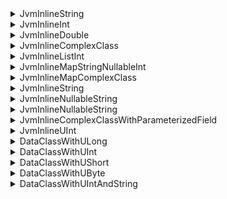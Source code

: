 <details>

<summary>JvmInlineString</summary>

JSON Literal:

```json
"exampleValue"
```

Kotlin Object:

```
JvmInlineString(value=exampleValue)
```

Base Moshi Deserialization Result:

```
Expected BEGIN_OBJECT but was STRING at path $
```

Base Moshi Serialization Result:

```json
{
  "value": "exampleValue"
}
```

Updated Moshi Deserialization Result:

```
JvmInlineString(value=exampleValue)
```

Updated Moshi Serialization Result:

```json
"exampleValue"
```

</details>

<details>

<summary>JvmInlineInt</summary>

JSON Literal:

```json
10
```

Kotlin Object:

```
JvmInlineInt(value=10)
```

Base Moshi Deserialization Result:

```
Expected BEGIN_OBJECT but was NUMBER at path $
```

Base Moshi Serialization Result:

```json
{
  "value": 10
}
```

Updated Moshi Deserialization Result:

```
JvmInlineInt(value=10)
```

Updated Moshi Serialization Result:

```json
10
```

</details>

<details>

<summary>JvmInlineDouble</summary>

JSON Literal:

```json
0.5
```

Kotlin Object:

```
JvmInlineDouble(value=0.5)
```

Base Moshi Deserialization Result:

```
Expected BEGIN_OBJECT but was NUMBER at path $
```

Base Moshi Serialization Result:

```json
{
  "value": 0.5
}
```

Updated Moshi Deserialization Result:

```
JvmInlineDouble(value=0.5)
```

Updated Moshi Serialization Result:

```json
0.5
```

</details>

<details>

<summary>JvmInlineComplexClass</summary>

JSON Literal:

```json
{
  "stringValue": "a string",
  "intValue": 10
}
```

Kotlin Object:

```
JvmInlineComplexClass(value=ExampleNestedClass(stringValue=a string, intValue=10))
```

Base Moshi Deserialization Result:

```
Required value 'value' missing at $
```

Base Moshi Serialization Result:

```json
{
  "value": {
    "stringValue": "a string",
    "intValue": 10
  }
}
```

Updated Moshi Deserialization Result:

```
JvmInlineComplexClass(value=ExampleNestedClass(stringValue=a string, intValue=10))
```

Updated Moshi Serialization Result:

```json
{
  "stringValue": "a string",
  "intValue": 10
}
```

</details>

<details>

<summary>JvmInlineListInt</summary>

JSON Literal:

```json
[
  0,
  2,
  99
]
```

Kotlin Object:

```
JvmInlineListInt(list=[0, 2, 99])
```

Base Moshi Deserialization Result:

```
Expected BEGIN_OBJECT but was BEGIN_ARRAY at path $
```

Base Moshi Serialization Result:

```json
{
  "list": [
    0,
    2,
    99
  ]
}
```

Updated Moshi Deserialization Result:

```
JvmInlineListInt(list=[0, 2, 99])
```

Updated Moshi Serialization Result:

```json
[
  0,
  2,
  99
]
```

</details>

<details>

<summary>JvmInlineMapStringNullableInt</summary>

JSON Literal:

```json
{
  "first": 1,
  "missing": null
}
```

Kotlin Object:

```
JvmInlineMapStringNullableInt(map={first=1, missing=null})
```

Base Moshi Deserialization Result:

```
Required value 'map' missing at $
```

Base Moshi Serialization Result:

```json
{
  "map": {
    "first": 1
  }
}
```

Updated Moshi Deserialization Result:

```
JvmInlineMapStringNullableInt(map={first=1, missing=null})
```

Updated Moshi Serialization Result:

```json
{
  "first": 1
}
```

</details>

<details>

<summary>JvmInlineMapComplexClass</summary>

JSON Literal:

```json
{
  "key": {
    "stringValue": "a string",
    "intValue": 10
  }
}
```

Kotlin Object:

```
JvmInlineMapComplexClass(parameterizedValue={key=JvmInlineComplexClass(value=ExampleNestedClass(stringValue=a string, intValue=10))})
```

Base Moshi Deserialization Result:

```
Required value 'parameterizedValue' missing at $
```

Base Moshi Serialization Result:

```json
{
  "parameterizedValue": {
    "key": {
      "value": {
        "stringValue": "a string",
        "intValue": 10
      }
    }
  }
}
```

Updated Moshi Deserialization Result:

```
JvmInlineMapComplexClass(parameterizedValue={key=JvmInlineComplexClass(value=ExampleNestedClass(stringValue=a string, intValue=10))})
```

Updated Moshi Serialization Result:

```json
{
  "key": {
    "stringValue": "a string",
    "intValue": 10
  }
}
```

</details>

<details>

<summary>JvmInlineString</summary>

JSON Literal:

```json
"baseAppended"
```

Kotlin Object:

```
JvmInlineString(value=baseAppended)
```

Base Moshi Deserialization Result:

```
Expected BEGIN_OBJECT but was STRING at path $
```

Base Moshi Serialization Result:

```json
{
  "value": "baseAppended"
}
```

Updated Moshi Deserialization Result:

```
JvmInlineString(value=baseAppended)
```

Updated Moshi Serialization Result:

```json
"baseAppended"
```

</details>

<details>

<summary>JvmInlineNullableString</summary>

JSON Literal:

```json
"notNull"
```

Kotlin Object:

```
JvmInlineNullableString(value=notNull)
```

Base Moshi Deserialization Result:

```
Expected BEGIN_OBJECT but was STRING at path $
```

Base Moshi Serialization Result:

```json
{
  "value": "notNull"
}
```

Updated Moshi Deserialization Result:

```
JvmInlineNullableString(value=notNull)
```

Updated Moshi Serialization Result:

```json
"notNull"
```

</details>

<details>

<summary>JvmInlineNullableString</summary>

JSON Literal:

```json
null
```

Kotlin Object:

```
JvmInlineNullableString(value=null)
```

Base Moshi Deserialization Result:

```
null
```

Base Moshi Serialization Result:

```json
{}
```

Updated Moshi Deserialization Result:

```
JvmInlineNullableString(value=null)
```

Updated Moshi Serialization Result:

```json
null
```

</details>

<details>

<summary>JvmInlineComplexClassWithParameterizedField</summary>

JSON Literal:

```json
{
  "strings": [
    "i",
    "have",
    "strings"
  ],
  "ints": [
    5,
    10
  ]
}
```

Kotlin Object:

```
JvmInlineComplexClassWithParameterizedField(value=ExampleNestedClassWithParameterizedField(strings=[i, have, strings], ints=[5, 10]))
```

Base Moshi Deserialization Result:

```
Required value 'value' missing at $
```

Base Moshi Serialization Result:

```json
{
  "value": {
    "strings": [
      "i",
      "have",
      "strings"
    ],
    "ints": [
      5,
      10
    ]
  }
}
```

Updated Moshi Deserialization Result:

```
JvmInlineComplexClassWithParameterizedField(value=ExampleNestedClassWithParameterizedField(strings=[i, have, strings], ints=[5, 10]))
```

Updated Moshi Serialization Result:

```json
{
  "strings": [
    "i",
    "have",
    "strings"
  ],
  "ints": [
    5,
    10
  ]
}
```

</details>

<details>

<summary>JvmInlineUInt</summary>

JSON Literal:

```json
99
```

Kotlin Object:

```
JvmInlineUInt(unsignedValue=99)
```

Base Moshi Deserialization Result:

```
Platform class kotlin.UInt requires explicit JsonAdapter to be registered for class kotlin.UInt unsignedValue for class io.amichne.moshi.extension.JvmInlineUInt
```

Base Moshi Serialization Result:

```
Platform class kotlin.UInt requires explicit JsonAdapter to be registered for class kotlin.UInt unsignedValue for class io.amichne.moshi.extension.JvmInlineUInt
```

Updated Moshi Deserialization Result:

```
JvmInlineUInt(unsignedValue=99)
```

Updated Moshi Serialization Result:

```json
99
```

</details>

<details>

<summary>DataClassWithULong</summary>

JSON Literal:

```json
{
  "uLong": 9223372039002259454
}
```

Kotlin Object:

```
DataClassWithULong(uLong=9223372039002259454)
```

Base Moshi Deserialization Result:

```
Platform class kotlin.ULong requires explicit JsonAdapter to be registered for class kotlin.ULong uLong for class io.amichne.moshi.extension.DataClassWithULong
```

Base Moshi Serialization Result:

```
Platform class kotlin.ULong requires explicit JsonAdapter to be registered for class kotlin.ULong uLong for class io.amichne.moshi.extension.DataClassWithULong
```

Updated Moshi Deserialization Result:

```
DataClassWithULong(uLong=9223372039002259454)
```

Updated Moshi Serialization Result:

```json
{
  "uLong": 9223372039002259454
}
```

</details>

<details>

<summary>DataClassWithUInt</summary>

JSON Literal:

```json
{
  "uInt": 2147516414
}
```

Kotlin Object:

```
DataClassWithUInt(uInt=2147516414)
```

Base Moshi Deserialization Result:

```
Platform class kotlin.UInt requires explicit JsonAdapter to be registered for class kotlin.UInt uInt for class io.amichne.moshi.extension.DataClassWithUInt
```

Base Moshi Serialization Result:

```
Platform class kotlin.UInt requires explicit JsonAdapter to be registered for class kotlin.UInt uInt for class io.amichne.moshi.extension.DataClassWithUInt
```

Updated Moshi Deserialization Result:

```
DataClassWithUInt(uInt=2147516414)
```

Updated Moshi Serialization Result:

```json
{
  "uInt": 2147516414
}
```

</details>

<details>

<summary>DataClassWithUShort</summary>

JSON Literal:

```json
{
  "uShort": 32894
}
```

Kotlin Object:

```
DataClassWithUShort(uShort=32894)
```

Base Moshi Deserialization Result:

```
Platform class kotlin.UShort requires explicit JsonAdapter to be registered for class kotlin.UShort uShort for class io.amichne.moshi.extension.DataClassWithUShort
```

Base Moshi Serialization Result:

```
Platform class kotlin.UShort requires explicit JsonAdapter to be registered for class kotlin.UShort uShort for class io.amichne.moshi.extension.DataClassWithUShort
```

Updated Moshi Deserialization Result:

```
DataClassWithUShort(uShort=32894)
```

Updated Moshi Serialization Result:

```json
{
  "uShort": 32894
}
```

</details>

<details>

<summary>DataClassWithUByte</summary>

JSON Literal:

```json
{
  "uByte": 137
}
```

Kotlin Object:

```
DataClassWithUByte(uByte=137)
```

Base Moshi Deserialization Result:

```
Platform class kotlin.UByte requires explicit JsonAdapter to be registered for class kotlin.UByte uByte for class io.amichne.moshi.extension.DataClassWithUByte
```

Base Moshi Serialization Result:

```
Platform class kotlin.UByte requires explicit JsonAdapter to be registered for class kotlin.UByte uByte for class io.amichne.moshi.extension.DataClassWithUByte
```

Updated Moshi Deserialization Result:

```
DataClassWithUByte(uByte=137)
```

Updated Moshi Serialization Result:

```json
{
  "uByte": 137
}
```

</details>

<details>

<summary>DataClassWithUIntAndString</summary>

JSON Literal:

```json
{
  "stringValue": "foo",
  "unsignedValue": 2147516414
}
```

Kotlin Object:

```
DataClassWithUIntAndString(stringValue=foo, unsignedValue=2147516414)
```

Base Moshi Deserialization Result:

```
Platform class kotlin.UInt requires explicit JsonAdapter to be registered for class kotlin.UInt unsignedValue for class io.amichne.moshi.extension.DataClassWithUIntAndString
```

Base Moshi Serialization Result:

```
Platform class kotlin.UInt requires explicit JsonAdapter to be registered for class kotlin.UInt unsignedValue for class io.amichne.moshi.extension.DataClassWithUIntAndString
```

Updated Moshi Deserialization Result:

```
DataClassWithUIntAndString(stringValue=foo, unsignedValue=2147516414)
```

Updated Moshi Serialization Result:

```json
{
  "stringValue": "foo",
  "unsignedValue": 2147516414
}
```

</details>
